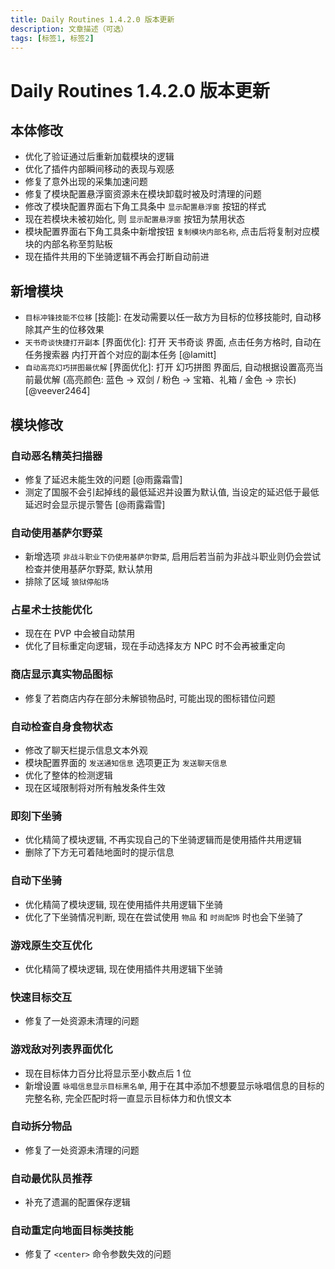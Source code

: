 ```yaml
---
title: Daily Routines 1.4.2.0 版本更新
description: 文章描述（可选）
tags: [标签1, 标签2]
---
```


# Daily Routines 1.4.2.0 版本更新

## 本体修改
- 优化了验证通过后重新加载模块的逻辑
- 优化了插件内部瞬间移动的表现与观感
- 修复了意外出现的采集加速问题
- 修复了模块配置悬浮窗资源未在模块卸载时被及时清理的问题
- 修改了模块配置界面右下角工具条中 `显示配置悬浮窗` 按钮的样式
- 现在若模块未被初始化, 则 `显示配置悬浮窗` 按钮为禁用状态
- 模块配置界面右下角工具条中新增按钮 `复制模块内部名称`, 点击后将复制对应模块的内部名称至剪贴板
- 现在插件共用的下坐骑逻辑不再会打断自动前进

## 新增模块
- `目标冲锋技能不位移` [技能]: 在发动需要以任一敌方为目标的位移技能时, 自动移除其产生的位移效果
- `天书奇谈快捷打开副本` [界面优化]: 打开 天书奇谈 界面, 点击任务方格时, 自动在 任务搜索器 内打开首个对应的副本任务 [@lamitt]
- `自动高亮幻巧拼图最优解` [界面优化]: 打开 幻巧拼图 界面后, 自动根据设置高亮当前最优解 (高亮颜色: 蓝色 → 双剑 / 粉色 → 宝箱、礼箱 / 金色 → 宗长) [@veever2464]

## 模块修改
### 自动恶名精英扫描器
- 修复了延迟未能生效的问题 [@雨露霜雪]
- 测定了国服不会引起掉线的最低延迟并设置为默认值, 当设定的延迟低于最低延迟时会显示提示警告 [@雨露霜雪]
### 自动使用基萨尔野菜
- 新增选项 `非战斗职业下仍使用基萨尔野菜`, 启用后若当前为非战斗职业则仍会尝试检查并使用基萨尔野菜, 默认禁用
- 排除了区域 `狼狱停船场`
### 占星术士技能优化
- 现在在 PVP 中会被自动禁用
- 优化了目标重定向逻辑，现在手动选择友方 NPC 时不会再被重定向
### 商店显示真实物品图标
- 修复了若商店内存在部分未解锁物品时, 可能出现的图标错位问题
### 自动检查自身食物状态
- 修改了聊天栏提示信息文本外观
- 模块配置界面的 `发送通知信息` 选项更正为 `发送聊天信息`
- 优化了整体的检测逻辑
- 现在区域限制将对所有触发条件生效
### 即刻下坐骑
- 优化精简了模块逻辑, 不再实现自己的下坐骑逻辑而是使用插件共用逻辑
- 删除了下方无可着陆地面时的提示信息
### 自动下坐骑
- 优化精简了模块逻辑, 现在使用插件共用逻辑下坐骑
- 优化了下坐骑情况判断, 现在在尝试使用 `物品` 和 `时尚配饰` 时也会下坐骑了
### 游戏原生交互优化
- 优化精简了模块逻辑, 现在使用插件共用逻辑下坐骑
### 快速目标交互
- 修复了一处资源未清理的问题
### 游戏敌对列表界面优化
- 现在目标体力百分比将显示至小数点后 1 位
- 新增设置 `咏唱信息显示目标黑名单`, 用于在其中添加不想要显示咏唱信息的目标的完整名称, 完全匹配时将一直显示目标体力和仇恨文本
### 自动拆分物品
- 修复了一处资源未清理的问题
### 自动最优队员推荐
- 补充了遗漏的配置保存逻辑
### 自动重定向地面目标类技能
- 修复了 `<center>` 命令参数失效的问题